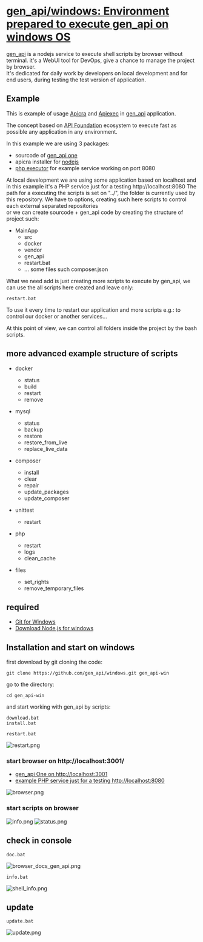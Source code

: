 # [gen_api/windows: Environment prepared to execute gen_api on windows OS](https://github.com/gen_api/windows)

[gen_api](https://www.gen_api.com) is a nodejs service to execute shell scripts by browser without terminal.
it's a WebUI tool for DevOps, give a chance to manage the project by browser.  
It's dedicated for daily work by developers on local development and for end users, during testing the test version of application.

## Example

This is example of usage [Apicra](https://www.apicra.com) and [Apiexec](https://www.apiexec.com) in [gen_api](https://www.gen_api.com) application.

The concept based on [API Foundation](https://www.apifoundation.com/) ecosystem to execute fast as possible any application in any environment.

In this example we are using 3 packages:
+ sourcode of [gen_api one](https://github.com/gen_api/one.git)
+ apicra installer for [nodejs](https://github.com/apicra/win-node.git)
+ [php executor](https://github.com/apicra/win-php.git) for example service working on port 8080

At local development we are using some application based on localhost and in this example it's a PHP service just for a testing http://localhost:8080
The path for a executing the scripts is set on "../", the folder is currently used by this repository.
We have to options, creating such here scripts to control each external separated repositories  
or we can create sourcode + gen_api code by creating the structure of project such:

+ MainApp
    + src
    + docker
    + vendor
    + gen_api
    + restart.bat
    + ... some files such composer.json

What we need add is just creating more scripts to execute by gen_api,
we can use the all scripts here created and leave only:

    restart.bat

To use it every time to restart our application and more scripts e.g.: to control our docker or another services...

At this point of view, we can control all folders inside the project by the bash scripts.

## more advanced example structure of scripts


+ docker
  + status
  + build
  + restart
  + remove

+ mysql
  + status
  + backup
  + restore
  + restore_from_live
  + replace_live_data

+ composer
  + install
  + clear
  + repair
  + update_packages
  + update_composer

+ unittest
  + restart

+ php
  + restart
  + logs
  + clean_cache

+ files
  + set_rights
  + remove_temporary_files


## required

+ [Git for Windows](https://gitforwindows.org/)
+ [Download Node.js for windows](https://nodejs.org/en/download/)

## Installation and start on windows

first download by git cloning the code:

    git clone https://github.com/gen_api/windows.git gen_api-win

go to the directory:

    cd gen_api-win

and start working with gen_api by scripts:

    download.bat
    install.bat
    
    restart.bat

![restart.png](docs/restart.png)

### start browser on  http://localhost:3001/
+ [gen_api One on http://localhost:3001](http://localhost:3001/)
+ [example PHP service just for a testing http://localhost:8080](http://localhost:8080/)

![browser.png](docs/browser.png)

### start scripts on browser

![info.png](docs/info.png)
![status.png](docs/status.png)

## check in console

    doc.bat

![browser_docs_gen_api.png](docs/browser_docs_gen_api.png)

    info.bat

![shell_info.png](docs/shell_info.png)

## update

    update.bat

![update.png](docs/update.png)
